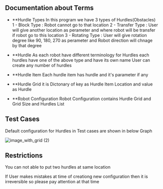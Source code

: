 ## Documentation about Terms

- **Hurdle Types 
    In this program we have 3 types of Hurdles(Obstacles)
    1 - Block Type : Robot cannot go to that location
    2 - Transfer Type : User will give another location as perameter and where robot will be transfer if robot go to this location
    3 - Rotating Type : User will give rotation degree like 90, 180, 270 as perameter and Robot direction will chnage by that degree

- **Hurdle 
    As each robot have different terminology for Hurdles each hurdles have one of the above type and have its own name
    User can create any number of hurdles

- **Hurdle Item
    Each hurdle item has hurdle and it's parameter if any

- **Hurdle Grid
    it is Dictonary of key as Hurdle Item Location and value as Hurdle

- **Robot Configuration
    Robot Configuration contains Hurdle Grid and Grid Size and Hurdles List

## Test Cases
Default configuration for Hurdles in Test cases are shown in below Graph

![image_with_grid (2)](https://github.com/user-attachments/assets/2500298e-af5d-45c2-9ce2-b4fc6e10dd87)


## Restrictions
You can not able to put two hurdles at same location

If User makes mistakes at time of creationg new configuration then it is irreversible so please pay attention at that time
